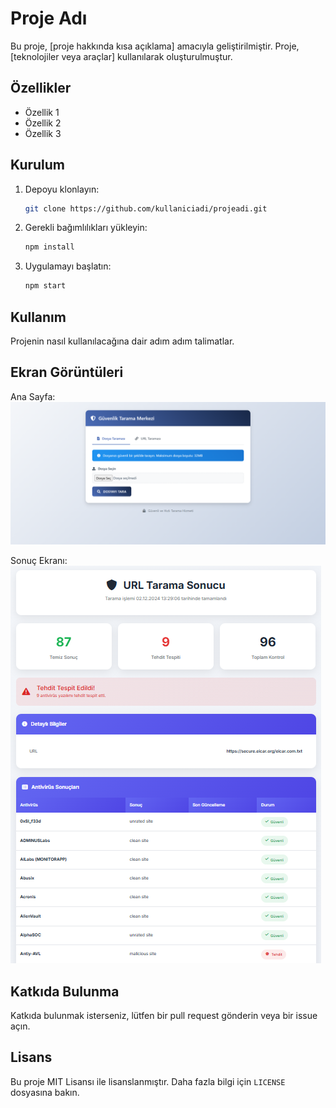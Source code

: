 # Proje Adı

Bu proje, [proje hakkında kısa açıklama] amacıyla geliştirilmiştir. Proje, [teknolojiler veya araçlar] kullanılarak oluşturulmuştur.

## Özellikler

- Özellik 1
- Özellik 2
- Özellik 3

## Kurulum

1. Depoyu klonlayın:
   ```bash
   git clone https://github.com/kullaniciadi/projeadi.git
   ```
2. Gerekli bağımlılıkları yükleyin:
   ```bash
   npm install
   ```
3. Uygulamayı başlatın:
   ```bash
   npm start
   ```

## Kullanım

Projenin nasıl kullanılacağına dair adım adım talimatlar.

## Ekran Görüntüleri

Ana Sayfa:
![Ana Sayfa](screenshots/homepage-screenshot.png)

Sonuç Ekranı:
![Sonuç Ekranı](screenshots/result-screenshot.png)

## Katkıda Bulunma

Katkıda bulunmak isterseniz, lütfen bir pull request gönderin veya bir issue açın.

## Lisans

Bu proje MIT Lisansı ile lisanslanmıştır. Daha fazla bilgi için `LICENSE` dosyasına bakın.